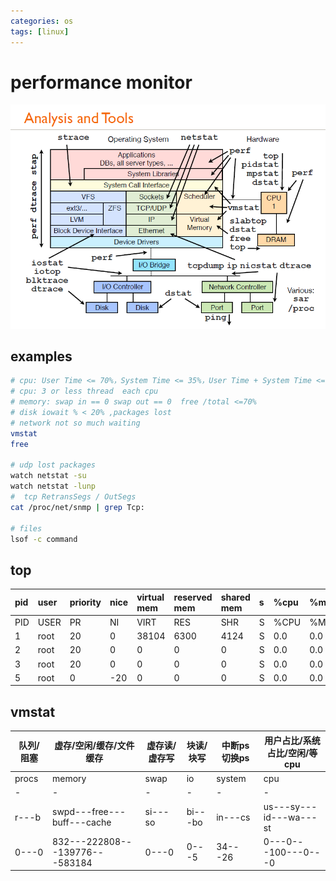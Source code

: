 ```yaml
---
categories: os
tags: [linux]    
---
```


# performance monitor
![monitor_tools_linux](/assets/img/monitor_tools_linux.jpg)

## examples
```sh
# cpu: User Time <= 70%，System Time <= 35%，User Time + System Time <= 70%
# cpu: 3 or less thread  each cpu
# memory: swap in == 0 swap out == 0  free /total <=70%	
# disk iowait % < 20% ,packages lost
# network not so much waiting 
vmstat 
free

# udp lost packages
watch netstat -su
watch netstat -lunp
#  tcp RetransSegs / OutSegs
cat /proc/net/snmp | grep Tcp:

# files
lsof -c command
```


## top
 
| pid  | user | priority | nice | virtual mem | reserved mem | shared mem | s | %cpu | %mem | total time | command |
| :- | :- | :- | :- | :- | :- | :- | :- | :- | :- | :- | :- |
| PID | USER | PR | NI | VIRT  | RES  | SHR  | S |  %CPU |%MEM |  TIME+   | COMMAND      | 
|  1  | root | 20 |  0 |  38104| 6300 |  4124| S |  0.0  | 0.0 |  1:30.51 | systemd      |                                                                                                                   
|  2  | root | 20 |  0 |      0|  0   |   0  | S |  0.0  | 0.0 |  0:00.44 | kthreadd     |                                                                                                                  
|  3  | root | 20 |  0 |      0|  0   |   0  | S |  0.0  | 0.0 |  0:14.70 | ksoftirqd/0  |                                                                                                               
|  5  | root |  0 |-20 |      0|  0   |   0  | S |  0.0  | 0.0 |  0:00.00 | kworker/0:0H |        

## vmstat

| 队列/ 阻塞 | 虚存/空闲/缓存/文件缓存 | 虚存读/虚存写 | 块读/块写 | 中断ps 切换ps | 用户占比/系统占比/空闲/等cpu |
|-|-|-|-|-|-|
| procs | memory | swap | io | system | cpu |
| - | - | - | - | - | - |
|r---b | swpd---free---buff---cache | si---so |   bi---bo  | in---cs | us---sy---id---wa---st |        
| 0---0 | 832---222808---139776---583184 | 0---0 | 0---5 | 34---26 | 0---0---100---0---0 |
                                                                                              
